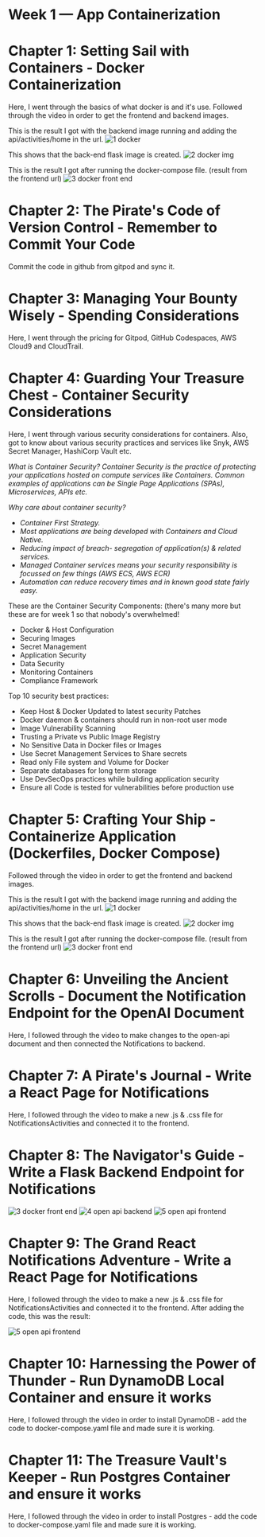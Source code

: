 # Week 1 — App Containerization

# Chapter 1: Setting Sail with Containers - Docker Containerization
Here, I went through the basics of what docker is and it's use. Followed through the video in order to get the frontend and backend images.

This is the result I got with the backend image running and adding the api/activities/home in the url.
![1 docker](https://github.com/stygian14/aws-bootcamp-cruddur-2023/assets/69624766/04ee953c-36a7-4503-ad13-a76738ead8cb)

This shows that the back-end flask image is created.
![2 docker img](https://github.com/stygian14/aws-bootcamp-cruddur-2023/assets/69624766/183c4e21-ec47-423d-9184-36948fe8fb76)

This is the result I got after running the docker-compose file. (result from the frontend url)
![3 docker front end](https://github.com/stygian14/aws-bootcamp-cruddur-2023/assets/69624766/2f023916-a1f4-47bb-ae55-edd2338a1b8f)

# Chapter 2: The Pirate's Code of Version Control - Remember to Commit Your Code
Commit the code in github from gitpod and sync it.

# Chapter 3: Managing Your Bounty Wisely - Spending Considerations
Here, I went through the pricing for Gitpod, GitHub Codespaces, AWS Cloud9 and CloudTrail.

# Chapter 4: Guarding Your Treasure Chest - Container Security Considerations
Here, I went through various security considerations for containers. Also, got to know about various security practices and services like Snyk, AWS Secret Manager, HashiCorp Vault etc.

*What is Container Security?*
*Container Security is the practice of protecting your applications hosted on compute services like Containers. Common examples of applications can be Single Page Applications (SPAs), Microservices, APIs etc.*

*Why care about container security?*
- *Container First Strategy.*
- *Most applications are being developed with Containers and Cloud Native.*
- *Reducing impact of breach- segregation of application(s) & related services.*
- *Managed Container services means your security responsibility is focussed on few things (AWS ECS, AWS ECR)*
- *Automation can reduce recovery times and in known good state fairly easy.*

These are the Container Security Components: (there's many more but these are for week 1 so that nobody's overwhelmed!
- Docker & Host Configuration
- Securing Images
- Secret Management
- Application Security
- Data Security
- Monitoring Containers
- Compliance Framework

Top 10 security best practices:
- Keep Host & Docker Updated to latest security Patches
- Docker daemon & containers should run in non-root user mode
- Image Vulnerability Scanning
- Trusting a Private vs Public Image Registry
- No Sensitive Data in Docker files or Images
- Use Secret Management Services to Share secrets
- Read only File system and Volume for Docker
- Separate databases for long term storage
- Use DevSecOps practices while building application security
- Ensure all Code is tested for vulnerabilities before production use



# Chapter 5: Crafting Your Ship - Containerize Application (Dockerfiles, Docker Compose)

Followed through the video in order to get the frontend and backend images.

This is the result I got with the backend image running and adding the api/activities/home in the url.
![1 docker](https://github.com/stygian14/aws-bootcamp-cruddur-2023/assets/69624766/04ee953c-36a7-4503-ad13-a76738ead8cb)

This shows that the back-end flask image is created.
![2 docker img](https://github.com/stygian14/aws-bootcamp-cruddur-2023/assets/69624766/183c4e21-ec47-423d-9184-36948fe8fb76)

This is the result I got after running the docker-compose file. (result from the frontend url)
![3 docker front end](https://github.com/stygian14/aws-bootcamp-cruddur-2023/assets/69624766/2f023916-a1f4-47bb-ae55-edd2338a1b8f)


# Chapter 6: Unveiling the Ancient Scrolls - Document the Notification Endpoint for the OpenAI Document
Here, I followed through the video to make changes to the open-api document and then connected the Notifications to backend.

# Chapter 7: A Pirate's Journal - Write a React Page for Notifications
Here, I followed through the video to make a new .js & .css file for NotificationsActivities and connected it to the frontend.


# Chapter 8: The Navigator's Guide - Write a Flask Backend Endpoint for Notifications
![3 docker front end](https://github.com/stygian14/aws-bootcamp-cruddur-2023/assets/69624766/9b15f74d-f7f3-43e9-8059-785b27fb5caa)
![4 open api backend](https://github.com/stygian14/aws-bootcamp-cruddur-2023/assets/69624766/35371f75-6735-4d7a-80f8-ff0fac5bbdb8)
![5 open api frontend](https://github.com/stygian14/aws-bootcamp-cruddur-2023/assets/69624766/8996664c-abf7-4c8a-9bc7-b584ecd54290)


# Chapter 9: The Grand React Notifications Adventure - Write a React Page for Notifications
Here, I followed through the video to make a new .js & .css file for NotificationsActivities and connected it to the frontend.
After adding the code, this was the result: 

![5 open api frontend](https://github.com/stygian14/aws-bootcamp-cruddur-2023/assets/69624766/5267f629-5898-4faa-9145-7f46598b533b)


# Chapter 10: Harnessing the Power of Thunder - Run DynamoDB Local Container and ensure it works

Here, I followed through the video in order to install DynamoDB - add the code to docker-compose.yaml file and made sure it is working.

# Chapter 11: The Treasure Vault's Keeper - Run Postgres Container and ensure it works

Here, I followed through the video in order to install Postgres - add the code to docker-compose.yaml file and made sure it is working.



